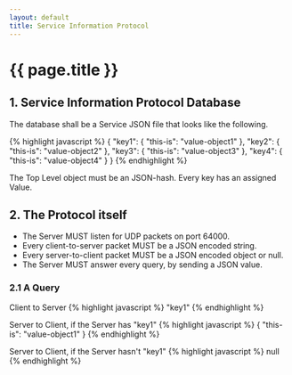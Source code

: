 ```yaml
---
layout: default
title: Service Information Protocol
---
```


# {{ page.title }}

## 1. Service Information Protocol Database

The database shall be a Service JSON file that looks like the following.

{% highlight javascript %}
{
 "key1": { "this-is": "value-object1" },
 "key2": { "this-is": "value-object2" },
 "key3": { "this-is": "value-object3" },
 "key4": { "this-is": "value-object4" }
}
{% endhighlight %}

The Top Level object must be an JSON-hash. Every key has an assigned Value.

## 2. The Protocol itself

- The Server MUST listen for UDP packets on port 64000.
- Every client-to-server packet MUST be a JSON encoded string.
- Every server-to-client packet MUST be a JSON encoded object or null.
- The Server MUST answer every query, by sending a JSON value.

### 2.1 A Query

Client to Server
{% highlight javascript %}
"key1"
{% endhighlight %}

Server to Client, if the Server has "key1"
{% highlight javascript %}
{ "this-is": "value-object1" }
{% endhighlight %}

Server to Client, if the Server hasn't "key1"
{% highlight javascript %}
null
{% endhighlight %}

